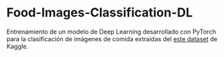 # Food-Images-Classification-DL

Entrenamiento de un modelo de Deep Learning desarrollado con PyTorch para la clasificación de imágenes de comida extraídas del [este dataset](https://www.kaggle.com/trolukovich/food11-image-dataset) de Kaggle.
